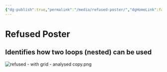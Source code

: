 ```yaml
---
{"dg-publish":true,"permalink":"/media/refused-poster/","dgHomeLink":false,"dgShowToc":true}
---
```


# Refused Poster

## Identifies how two loops (nested) can be used

![refused - with grid - analysed copy.png](/img/user/Media/refused%20-%20with%20grid%20-%20analysed%20copy.png)